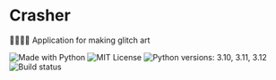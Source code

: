 # Crasher
🎨👨🏻‍💻 Application for making glitch art

![Made with Python](https://img.shields.io/badge/Made%20with-Python-%23FFD242?logo=python&logoColor=white)
![MIT License](https://img.shields.io/badge/License-MIT-black.svg)
![Python versions: 3.10, 3.11, 3.12](https://img.shields.io/badge/Python-3.10%20%7C%203.11%20%7C%203.12-blue)
![![Build status](https://github.com/selfkilla666/crasher/actions/workflows/testing.yml/badge.svg?branch=main)](https://github.com/selfkilla666/crasher/actions/workflows/testing.yml)